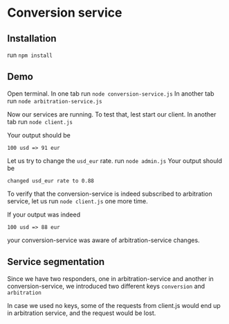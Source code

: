 # Conversion service

## Installation

run `npm install`

## Demo

Open terminal. In one tab run `node conversion-service.js`
In another tab run `node arbitration-service.js`

Now our services are running. To test that, lest start our client.
In another tab run `node client.js`

Your output should be

 `100 usd => 91 eur`



Let us try to change the `usd_eur` rate.
run `node admin.js`
Your output should be

 `changed usd_eur rate to 0.88`

To verify that the conversion-service is indeed subscribed to arbitration service, let us run `node client.js` one more time.

If your output was indeed

 `100 usd => 88 eur`

 your conversion-service was aware of arbitration-service changes.


## Service segmentation
Since we have two responders, one in arbitration-service and another in conversion-service, we introduced two different keys `conversion` and `arbitration`

In case we used no keys, some of the requests from client.js would end up in arbitration service, and the request would be lost.


